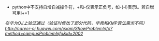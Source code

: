 + python中不支持自增自减操作符，+和-仅表示正负号，如-(-i)表示i。若自增可用i+=1





*在华为OJ上验证通过（验证时修改了部分代码，毕竟和KMP算法需求不同）http://career-oj.huawei.com/exam/ShowProblemInfo?method=campusProblemInfo&id=2002*